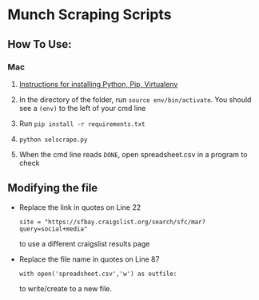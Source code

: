 # Munch Scraping Scripts

## How To Use:

### Mac
1. [Instructions for installing Python, Pip, Virtualenv]("http://www.pyladies.com/blog/Get-Your-Mac-Ready-for-Python-Programming/")

2. In the directory of the folder, run `source env/bin/activate`. You should see a `(env)` to the left of your cmd line

3. Run `pip install -r requirements.txt`

4. `python selscrape.py`

5. When the cmd line reads `DONE`, open spreadsheet.csv in a program to check


## Modifying the file

- Replace the link in quotes on Line 22

	`site = "https://sfbay.craigslist.org/search/sfc/mar?query=social+media"`

	to use a different craigslist results page

- Replace the file name in quotes on Line 87
	
	`with open('spreadsheet.csv','w') as outfile:`

	to write/create to a new file.